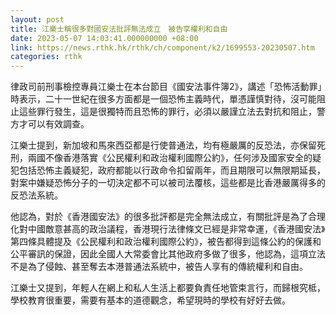 ```yaml
---
layout: post
title: 江樂士稱很多對國安法批評無法成立　被告享權利和自由
date: 2023-05-07 14:03:41.000000000 +08:00
link: https://news.rthk.hk/rthk/ch/component/k2/1699553-20230507.htm
categories: rthk
---
```


律政司前刑事檢控專員江樂士在本台節目《國安法事件簿2》，講述「恐怖活動罪」時表示，二十一世紀在很多方面都是一個恐怖主義時代，單憑謹慎對待，沒可能阻止這些罪行發生，這是很獨特而且恐怖的罪行，必須以嚴謹立法去對抗和阻止，警方才可以有效調查。

江樂士提到，新加坡和馬來西亞都是行使普通法，均有極嚴厲的反恐法，亦保留死刑，兩國不像香港落實《公民權利和政治權利國際公約》，任何涉及國家安全的疑犯包括恐怖主義疑犯，政府都能以行政命令扣留兩年，而且期限可以無限期延長，對案中嫌疑恐怖分子的一切決定都不可以被司法覆核，這些都是比香港嚴厲得多的反恐法系統。

他認為，對於《香港國安法》的很多批評都是完全無法成立，有關批評是為了合理化對中國敵意甚高的政治議程，香港現行法律條文已經是非常幸運，《香港國安法》第四條具體提及《公民權利和政治權利國際公約》，被告都得到這條公約的保護和公平審訊的保證，因此全國人大常委會比其他政府多做了很多，他認為，這項立法不是為了侵蝕、甚至奪去本港普通法系統中，被告人享有的傳統權利和自由。

江樂士又提到，年輕人在網上和私人生活上都要負責任地管束言行，而歸根究柢，學校教育很重要，需要有基本的道德觀念，希望現時的學校有好好去做。
